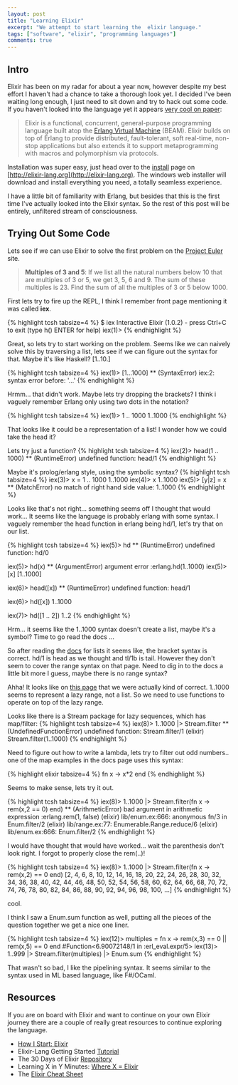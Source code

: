 ```yaml
---
layout: post
title: "Learning Elixir"
excerpt: "We attempt to start learning the  elixir language."
tags: ["software", "elixir", "programming languages"]
comments: true
---
```


<!-- The Sources -->
[home]: http://elixir-lang.org
[list-docs]: http://elixir-lang.org/getting_started/2.html#2.6-(linked)-lists
[enumerable-docs]: http://elixir-lang.org/getting_started/10.html
[beam-docs]: http://www.erlang.org/faq/implementations.html#idp32748048
[wiki-source]: https://en.wikipedia.org/wiki/Elixir_(programming_language)
[ex-inst]: http://elixir-lang.org/install.htm-lang.org
[pjeu]: https://projecteuler.net
[getting-started]: http://elixir-lang.org/getting_started/1.html
[30-days]: https://github.com/seven1m/30-days-of-elixir
[learnx]: http://learnxinyminutes.com/docs/elixir/
[cheatsheet]: http://media.pragprog.com/titles/elixir/ElixirCheat.pdf
[howistart]: https://howistart.org/posts/elixir/1

## Intro
Elixir has been on my radar for about a year now, however despite my best effort I haven't had a chance to take a thorough look yet.
I decided I've been waiting long enough, I just need to sit down and try to hack out some code.
If you haven't looked into the language yet it appears [very cool on paper][wiki-source]:

> Elixir is a functional, concurrent, general-purpose programming language built atop the
> [Erlang Virtual Machine][beam-docs] (BEAM). Elixir builds on top of Erlang to provide distributed,
> fault-tolerant, soft real-time, non-stop applications but also extends it to support 
> metaprogramming with macros and polymorphism via protocols.

Installation was super easy, just head over to the [install][ex-inst] page on [http://elixir-lang.org](http://elixir-lang.org).
The windows web installer will download and install everything you need, a totally seamless experience.

I have a little bit of familiarity with Erlang, but besides that this is the first time
I've actually looked into the Elixir syntax. So the rest of this post will be entirely,
unfiltered stream of consciousness.

## Trying Out Some Code
Lets see if we can use Elixir to solve the first problem on the [Project Euler][pjeu] site.

> **Multiples of 3 and 5**:
> If we list all the natural numbers below 10 that are multiples of 3 or 5, we get 3, 5, 6 and 9. The sum of these multiples is 23.
> Find the sum of all the multiples of 3 or 5 below 1000.

First lets try to fire up the REPL, I think I remember front page mentioning it was called **iex**.

{% highlight tcsh tabsize=4 %}
$ iex
Interactive Elixir (1.0.2) - press Ctrl+C to exit (type h() ENTER for help)
iex(1)>
{% endhighlight %}

Great, so lets try to start working on the problem.
Seems like we can naively solve this by traversing a list,
lets see if we can figure out the syntax for that.
Maybe it's like Haskell? [1..10.]

{% highlight tcsh tabsize=4 %}
iex(1)> [1...1000]
** (SyntaxError) iex:2: syntax error before: '...'
{% endhighlight %}

Hrmm... that didn't work.
Maybe lets try dropping the brackets?
I think i vaguely remember Erlang only using two dots in the notation?

{% highlight tcsh tabsize=4 %}
iex(1)> 1 .. 1000
1..1000
{% endhighlight %}

That looks like it could be a representation of a list!
I wonder how we could take the head it?

Lets try just a function?
{% highlight tcsh tabsize=4 %}
iex(2)> head(1 .. 1000)
** (RuntimeError) undefined function: head/1
{% endhighlight %}

Maybe it's prolog/erlang style, using the symbolic syntax?
{% highlight tcsh tabsize=4 %}
iex(3)> x = 1 .. 1000
1..1000
iex(4)> x
1..1000
iex(5)> [y|z] = x
** (MatchError) no match of right hand side value: 1..1000
{% endhighlight %}

Looks like that's not right... something seems off I thought that would work...
It seems like the language is probably erlang with some syntax.
I vaguely remember the head function in erlang being hd/1,
let's try that on our list.

{% highlight tcsh tabsize=4 %}
iex(5)> hd
** (RuntimeError) undefined function: hd/0

iex(5)> hd(x)
** (ArgumentError) argument error
    :erlang.hd(1..1000)
iex(5)> [x]
[1..1000]

iex(6)> head([x])
** (RuntimeError) undefined function: head/1

iex(6)> hd([x])
1..1000

iex(7)> hd([1 .. 2])
1..2
{% endhighlight %}

Hrm... it seems like the 1..1000 syntax doesn't create a list, maybe it's a symbol?
Time to go read the docs ...

So after reading the [docs][list-docs] for lists it seems like, the
bracket syntax is correct. hd/1 is head as we thought and tl/1b is tail.
However they don't seem to cover the range syntax on that page. Need to
dig in to the docs a little bit more I guess, maybe there is no range syntax?

Ahha! It looks like on [this page][enumerable-docs] that we were actually kind of 
correct. 1..1000 seems to represent a lazy range, not a list. So we need to use functions
to operate on top of the lazy range.

Looks like there is a Stream package for lazy sequences, which has map/filter:
{% highlight tcsh tabsize=4 %}
iex(8)> 1..1000 |> Stream.filter
** (UndefinedFunctionError) undefined function: Stream.filter/1
    (elixir) Stream.filter(1..1000)
{% endhighlight %}

Need to figure out how to write a lambda, lets try to filter out odd numbers..
one of the map examples in the docs page uses this syntax:

{% highlight elixir tabsize=4 %}
    fn x -> x*2 end
{% endhighlight %}

Seems to make sense, lets try it out.

{% highlight tcsh tabsize=4 %}
iex(8)> 1..1000 |> Stream.filter(fn x -> rem(x,2 == 0) end)
** (ArithmeticError) bad argument in arithmetic expression
             :erlang.rem(1, false)
    (elixir) lib/enum.ex:666: anonymous fn/3 in Enum.filter/2
    (elixir) lib/range.ex:77: Enumerable.Range.reduce/6
    (elixir) lib/enum.ex:666: Enum.filter/2
{% endhighlight %}

I would have thought that would have worked... wait the parenthesis don't look right.
I forgot to properly close the rem(..)!

{% highlight tcsh tabsize=4 %}
iex(8)> 1..1000 |> Stream.filter(fn x -> rem(x,2) == 0 end)
[2, 4, 6, 8, 10, 12, 14, 16, 18, 20, 22, 24, 26, 28, 30, 32, 34, 36, 38, 40, 42,
 44, 46, 48, 50, 52, 54, 56, 58, 60, 62, 64, 66, 68, 70, 72, 74, 76, 78, 80, 82,
 84, 86, 88, 90, 92, 94, 96, 98, 100, ...]
{% endhighlight %}

cool.

I think I saw a Enum.sum function as well, putting all the pieces of the question together
we get a nice one liner.

{% highlight tcsh tabsize=4 %}
iex(12)> multiples = fn x -> rem(x,3) == 0 || rem(x,5) == 0 end
#Function<6.90072148/1 in :erl_eval.expr/5>
iex(13)> 1..999 |> Stream.filter(multiples) |> Enum.sum
<redacted-from-article>
{% endhighlight %}

That wasn't so bad, I like the pipelining syntax. It seems similar to the syntax used in ML based language, like F#/OCaml.

## Resources
If you are on board with Elixir and want to continue on your own Elixir journey there are a couple of really great resources
to continue exploring the language.

- [How I Start: Elixir][howistart]
- Elixir-Lang Getting Started [Tutorial][getting-started]
- The 30 Days of Elixir [Repository][30-days]
- Learning X in Y Minutes: [Where X = Elixir][learnx] 
- The [Elixir Cheat Sheet][cheatsheet]

